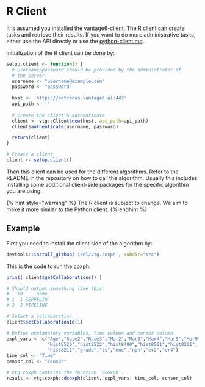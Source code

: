 # R Client

It is assumed you installed the [vantage6-client](../../installation/client.md). The R client can create tasks and retrieve their results. If you want to do more administrative tasks, either use the API directly or use the [python-client.md](python-client.md "mention").

Initialization of the R client can be done by:

```r
setup.client <- function() {
  # Username/password should be provided by the administrator of
  # the server.
  username <- "username@example.com"
  password <- "password"
  
  host <- 'https://petronas.vantage6.ai:443'
  api_path <- ''
  
  # Create the client & authenticate
  client <- vtg::Client$new(host, api_path=api_path)
  client$authenticate(username, password)

  return(client)
}

# Create a client
client <- setup.client()
```

Then this client can be used for the different algorithms. Refer to the README in the repository on how to call the algorithm. Usually this includes installing some additional client-side packages for the specific algorithm you are using.

{% hint style="warning" %}
The R client is subject to change. We aim to make it more similar to the Python client.
{% endhint %}

## Example

First you need to install the client side of the algorithm by:

```r
devtools::install_github('iknl/vtg.coxph', subdir="src")
```

This is the code to run the coxph:

```r
print( client$getCollaborations() )

# Should output something like this:
#   id     name
# 1  1 ZEPPELIN
# 2  2 PIPELINE

# Select a collaboration
client$setCollaborationId(1)

# Define explanatory variables, time column and censor column
expl_vars <- c("Age","Race2","Race3","Mar2","Mar3","Mar4","Mar5","Mar9",
               "Hist8520","hist8522","hist8480","hist8501","hist8201",
               "hist8211","grade","ts","nne","npn","er2","er4")
time_col <- "Time"
censor_col <- "Censor"

# vtg.coxph contains the function `dcoxph`.
result <- vtg.coxph::dcoxph(client, expl_vars, time_col, censor_col)
```
